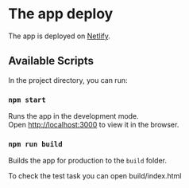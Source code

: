 # The app deploy

The app is deployed on [Netlify](lena-test-task-alytics.netlify.app).

## Available Scripts

In the project directory, you can run:

### `npm start`

Runs the app in the development mode.\
Open [http://localhost:3000](http://localhost:3000) to view it in the browser.


### `npm run build`

Builds the app for production to the `build` folder.

To check the test task you can open build/index.html 
